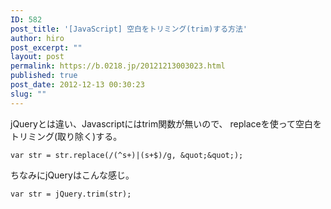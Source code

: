 ```yaml
---
ID: 582
post_title: '[JavaScript] 空白をトリミング(trim)する方法'
author: hiro
post_excerpt: ""
layout: post
permalink: https://b.0218.jp/20121213003023.html
published: true
post_date: 2012-12-13 00:30:23
slug: ""
---
```

jQueryとは違い、Javascriptにはtrim関数が無いので、
replaceを使って空白をトリミング(取り除く)する。

```language-js
var str = str.replace(/(^s+)|(s+$)/g, &quot;&quot;);
```

ちなみにjQueryはこんな感じ。
```language-js
var str = jQuery.trim(str);
```